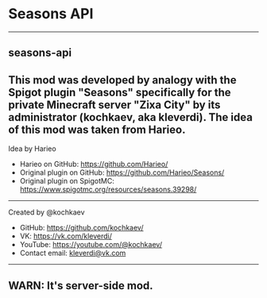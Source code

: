 # Seasons API
------------------------------------------------
seasons-api
------------------------------------------------
This mod was developed by analogy with the Spigot plugin "Seasons" specifically for the private Minecraft server "Zixa City" by its administrator (kochkaev, aka kleverdi). The idea of this mod was taken from Harieo.
------------------------------------------------
Idea by Harieo
- Harieo on GitHub: https://github.com/Harieo/
- Original plugin on GitHub: https://github.com/Harieo/Seasons/
- Original plugin on SpigotMC: https://www.spigotmc.org/resources/seasons.39298/
------------------------------------------------
Created by @kochkaev
- GitHub: https://github.com/kochkaev/
- VK: https://vk.com/kleverdi/
- YouTube: https://youtube.com/@kochkaev/
- Contact email: kleverdi@vk.com
------------------------------------------------
WARN: It's server-side mod.
------------------------------------------------
 
